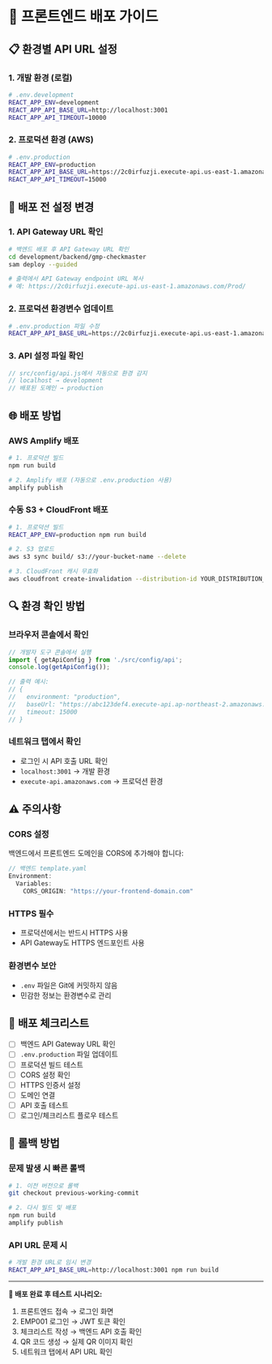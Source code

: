 # 🚀 프론트엔드 배포 가이드

## 📋 환경별 API URL 설정

### 1. **개발 환경 (로컬)**
```bash
# .env.development
REACT_APP_ENV=development
REACT_APP_API_BASE_URL=http://localhost:3001
REACT_APP_API_TIMEOUT=10000
```

### 2. **프로덕션 환경 (AWS)**
```bash
# .env.production
REACT_APP_ENV=production
REACT_APP_API_BASE_URL=https://2c0irfuzji.execute-api.us-east-1.amazonaws.com/Prod
REACT_APP_API_TIMEOUT=15000
```

## 🔧 배포 전 설정 변경

### 1. **API Gateway URL 확인**
```bash
# 백엔드 배포 후 API Gateway URL 확인
cd development/backend/gmp-checkmaster
sam deploy --guided

# 출력에서 API Gateway endpoint URL 복사
# 예: https://2c0irfuzji.execute-api.us-east-1.amazonaws.com/Prod/
```

### 2. **프로덕션 환경변수 업데이트**
```bash
# .env.production 파일 수정
REACT_APP_API_BASE_URL=https://2c0irfuzji.execute-api.us-east-1.amazonaws.com/Prod
```

### 3. **API 설정 파일 확인**
```javascript
// src/config/api.js에서 자동으로 환경 감지
// localhost → development
// 배포된 도메인 → production
```

## 🌐 배포 방법

### **AWS Amplify 배포**
```bash
# 1. 프로덕션 빌드
npm run build

# 2. Amplify 배포 (자동으로 .env.production 사용)
amplify publish
```

### **수동 S3 + CloudFront 배포**
```bash
# 1. 프로덕션 빌드
REACT_APP_ENV=production npm run build

# 2. S3 업로드
aws s3 sync build/ s3://your-bucket-name --delete

# 3. CloudFront 캐시 무효화
aws cloudfront create-invalidation --distribution-id YOUR_DISTRIBUTION_ID --paths "/*"
```

## 🔍 환경 확인 방법

### **브라우저 콘솔에서 확인**
```javascript
// 개발자 도구 콘솔에서 실행
import { getApiConfig } from './src/config/api';
console.log(getApiConfig());

// 출력 예시:
// {
//   environment: "production",
//   baseUrl: "https://abc123def4.execute-api.ap-northeast-2.amazonaws.com/Prod",
//   timeout: 15000
// }
```

### **네트워크 탭에서 확인**
- 로그인 시 API 호출 URL 확인
- `localhost:3001` → 개발 환경
- `execute-api.amazonaws.com` → 프로덕션 환경

## ⚠️ 주의사항

### **CORS 설정**
백엔드에서 프론트엔드 도메인을 CORS에 추가해야 합니다:
```javascript
// 백엔드 template.yaml
Environment:
  Variables:
    CORS_ORIGIN: "https://your-frontend-domain.com"
```

### **HTTPS 필수**
- 프로덕션에서는 반드시 HTTPS 사용
- API Gateway도 HTTPS 엔드포인트 사용

### **환경변수 보안**
- `.env` 파일은 Git에 커밋하지 않음
- 민감한 정보는 환경변수로 관리

## 🎯 배포 체크리스트

- [ ] 백엔드 API Gateway URL 확인
- [ ] `.env.production` 파일 업데이트
- [ ] 프로덕션 빌드 테스트
- [ ] CORS 설정 확인
- [ ] HTTPS 인증서 설정
- [ ] 도메인 연결
- [ ] API 호출 테스트
- [ ] 로그인/체크리스트 플로우 테스트

## 🔄 롤백 방법

### **문제 발생 시 빠른 롤백**
```bash
# 1. 이전 버전으로 롤백
git checkout previous-working-commit

# 2. 다시 빌드 및 배포
npm run build
amplify publish
```

### **API URL 문제 시**
```bash
# 개발 환경 URL로 임시 변경
REACT_APP_API_BASE_URL=http://localhost:3001 npm run build
```

---

**📝 배포 완료 후 테스트 시나리오:**
1. 프론트엔드 접속 → 로그인 화면
2. EMP001 로그인 → JWT 토큰 확인
3. 체크리스트 작성 → 백엔드 API 호출 확인
4. QR 코드 생성 → 실제 QR 이미지 확인
5. 네트워크 탭에서 API URL 확인
